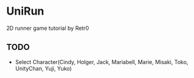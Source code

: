 # UniRun
2D runner game tutorial by Retr0

## TODO
- Select Character(Cindy, Holger, Jack, Mariabell, Marie, Misaki, Toko, UnityChan, Yuji, Yuko)
